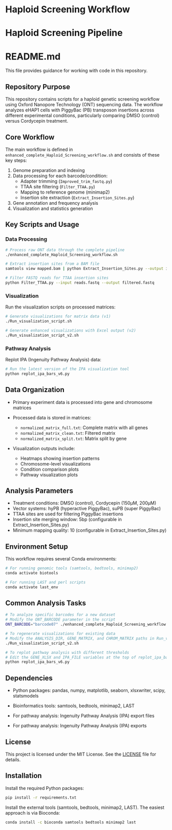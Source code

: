 # Haploid Screening Workflow



# Haploid Screening Pipeline

# README.md


This file provides guidance for working with code in this repository.

## Repository Purpose

This repository contains scripts for a haploid genetic screening workflow using Oxford Nanopore Technology (ONT) sequencing data. The workflow analyzes eHAP1 cells with PiggyBac (PB) transposon insertions across different experimental conditions, particularly comparing DMSO (control) versus Cordycepin treatment.

## Core Workflow

The main workflow is defined in `enhanced_complete_Haploid_Screening_workflow.sh` and consists of these key steps:

1. Genome preparation and indexing
2. Data processing for each barcode/condition:
   - Adapter trimming (`Improved_trim_fastq.py`)
   - TTAA site filtering (`Filter_TTAA.py`)
   - Mapping to reference genome (minimap2)
   - Insertion site extraction (`Extract_Insertion_Sites.py`)
3. Gene annotation and frequency analysis
4. Visualization and statistics generation

## Key Scripts and Usage

### Data Processing

```bash
# Process raw ONT data through the complete pipeline
./enhanced_complete_Haploid_Screening_workflow.sh
```

```bash
# Extract insertion sites from a BAM file
samtools view mapped.bam | python Extract_Insertion_Sites.py --output insertion_sites.bed
```

```bash
# Filter FASTQ reads for TTAA insertion sites
python Filter_TTAA.py --input reads.fastq --output filtered.fastq
```

### Visualization

Run the visualization scripts on processed matrices:

```bash
# Generate visualizations for matrix data (v1)
./Run_visualization_script.sh

# Generate enhanced visualizations with Excel output (v2)
./Run_visualization_script_v2.sh
```

### Pathway Analysis

Replot IPA (Ingenuity Pathway Analysis) data:

```bash
# Run the latest version of the IPA visualization tool
python replot_ipa_bars_v6.py
```

## Data Organization

- Primary experiment data is processed into gene and chromosome matrices
- Processed data is stored in matrices:
  - `normalized_matrix_full.txt`: Complete matrix with all genes
  - `normalized_matrix_clean.txt`: Filtered matrix
  - `normalized_matrix_split.txt`: Matrix split by gene

- Visualization outputs include:
  - Heatmaps showing insertion patterns
  - Chromosome-level visualizations
  - Condition comparison plots
  - Pathway visualization plots

## Analysis Parameters

- Treatment conditions: DMSO (control), Cordycepin (150µM, 200µM)
- Vector systems: hyPB (hyperactive PiggyBac), suPB (super PiggyBac)
- TTAA sites are used for filtering PiggyBac insertions
- Insertion site merging window: 5bp (configurable in Extract_Insertion_Sites.py)
- Minimum mapping quality: 10 (configurable in Extract_Insertion_Sites.py)

## Environment Setup

This workflow requires several Conda environments:

```bash
# For running genomic tools (samtools, bedtools, minimap2)
conda activate biotools

# For running LAST and perl scripts
conda activate last_env
```

## Common Analysis Tasks

```bash
# To analyze specific barcodes for a new dataset
# Modify the ONT_BARCODE parameter in the script
ONT_BARCODE="barcode07" ./enhanced_complete_Haploid_Screening_workflow.sh

# To regenerate visualizations for existing data
# Modify the ANALYSIS_DIR, GENE_MATRIX, and CHROM_MATRIX paths in Run_visualization_script_v2.sh
./Run_visualization_script_v2.sh

# To replot pathway analysis with different thresholds
# Edit the GENE_XLSX and IPA_FILE variables at the top of replot_ipa_bars_v6.py
python replot_ipa_bars_v6.py
```

## Dependencies

- Python packages: pandas, numpy, matplotlib, seaborn, xlsxwriter, scipy, statsmodels
- Bioinformatics tools: samtools, bedtools, minimap2, LAST

- For pathway analysis: Ingenuity Pathway Analysis (IPA) export files

- For pathway analysis: Ingenuity Pathway Analysis (IPA) exports

## License

This project is licensed under the MIT License. See the [LICENSE](LICENSE) file for details.



## Installation

Install the required Python packages:

```bash
pip install -r requirements.txt
```

Install the external tools (samtools, bedtools, minimap2, LAST). The easiest
approach is via Bioconda:

```bash
conda install -c bioconda samtools bedtools minimap2 last
```



